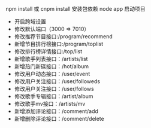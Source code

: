 npm install 或 cnpm install 安装包依赖
node app 启动项目

+ 开启跨域设置
+ 修改默认端口（3000 => 7010）
+ 修改推荐节目接口:/program/recommend
+ 新增节目排行榜接口:/program/toplist
+ 修改排行榜详情接口:/top/list
+ 新增歌手列表接口：/artists/list
+ 新增热门新碟接口：/hot/album
+ 修改用户动态接口：/user/event
+ 修改用户关注接口：/user/followeds
+ 修改用户关注接口：/user/follows
+ 修改歌手专辑接口：/artist/album
+ 修改歌手mv接口：/artists/mv
+ 新增添加评论接口：/comment/add
+ 新增删除评论接口：/comment/delete
